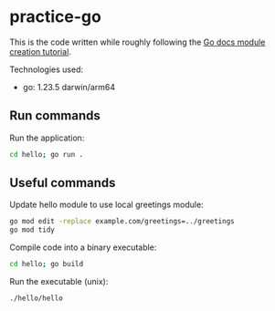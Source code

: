 # practice-go

This is the code written while roughly following the [Go docs module creation tutorial](https://go.dev/doc/tutorial/create-module).

Technologies used:

- go: 1.23.5 darwin/arm64

## Run commands

Run the application:

```bash
cd hello; go run .
```

## Useful commands

Update hello module to use local greetings module:

```bash
go mod edit -replace example.com/greetings=../greetings
go mod tidy
```

Compile code into a binary executable:

```bash
cd hello; go build
```

Run the executable (unix):

```bash
./hello/hello
```